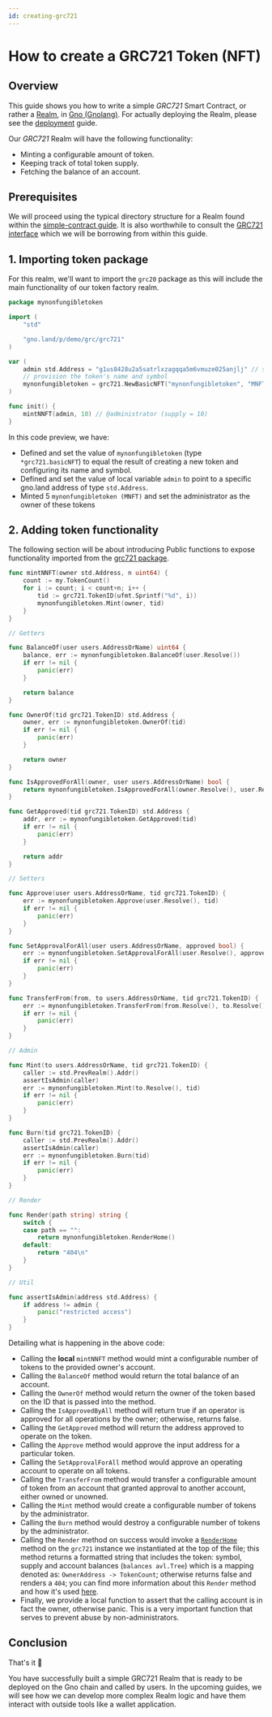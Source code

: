 ```yaml
---
id: creating-grc721
---
```


# How to create a GRC721 Token (NFT)

## Overview

This guide shows you how to write a simple _GRC721_ Smart Contract, or rather a [Realm](/docs/explanation/realms.md),
in [Gno (Gnolang)](/docs/explanation/gno-language.md). For actually deploying the Realm, please see
the [deployment](deploy.md) guide.

Our _GRC721_ Realm will have the following functionality:

- Minting a configurable amount of token.
- Keeping track of total token supply.
- Fetching the balance of an account.

## Prerequisites

We will proceed using the typical directory structure for a Realm found within
the [simple-contract guide](simple-contract.md). It is also worthwhile to consult
the [GRC721 interface](https://github.com/gnolang/gno/blob/master/examples/gno.land/p/demo/grc/grc721/igrc721.gno) which we will be borrowing from within
this guide.

## 1. Importing token package

For this realm, we'll want to import the `grc20` package as this will include the main functionality of our token
factory realm.

[embedmd]:# (../assets/how-to-guides/creating-grc721/mynonfungibletoken-1.gno go)
```go
package mynonfungibletoken

import (
	"std"

	"gno.land/p/demo/grc/grc721"
)

var (
	admin std.Address = "g1us8428u2a5satrlxzagqqa5m6vmuze025anjlj" // set admin account
	// provision the token's name and symbol
	mynonfungibletoken = grc721.NewBasicNFT("mynonfungibletoken", "MNFT")
)

func init() {
	mintNNFT(admin, 10) // @administrator (supply = 10)
}
```

In this code preview, we have:

- Defined and set the value of `mynonfungibletoken` (type `*grc721.basicNFT`) to equal the result of creating a new
  token and configuring its name and symbol.
- Defined and set the value of local variable `admin` to point to a specific gno.land address of type `std.Address`.
- Minted 5 `mynonfungibletoken (MNFT)` and set the administrator as the owner of these tokens

## 2. Adding token functionality

The following section will be about introducing Public functions to expose functionality imported from
the [grc721 package](https://github.com/gnolang/gno/tree/master/examples/gno.land/p/demo/grc/grc721).

[embedmd]:# (../assets/how-to-guides/creating-grc721/mynonfungibletoken-2.gno go)
```go
func mintNNFT(owner std.Address, n uint64) {
	count := my.TokenCount()
	for i := count; i < count+n; i++ {
		tid := grc721.TokenID(ufmt.Sprintf("%d", i))
		mynonfungibletoken.Mint(owner, tid)
	}
}

// Getters

func BalanceOf(user users.AddressOrName) uint64 {
	balance, err := mynonfungibletoken.BalanceOf(user.Resolve())
	if err != nil {
		panic(err)
	}

	return balance
}

func OwnerOf(tid grc721.TokenID) std.Address {
	owner, err := mynonfungibletoken.OwnerOf(tid)
	if err != nil {
		panic(err)
	}

	return owner
}

func IsApprovedForAll(owner, user users.AddressOrName) bool {
	return mynonfungibletoken.IsApprovedForAll(owner.Resolve(), user.Resolve())
}

func GetApproved(tid grc721.TokenID) std.Address {
	addr, err := mynonfungibletoken.GetApproved(tid)
	if err != nil {
		panic(err)
	}

	return addr
}

// Setters

func Approve(user users.AddressOrName, tid grc721.TokenID) {
	err := mynonfungibletoken.Approve(user.Resolve(), tid)
	if err != nil {
		panic(err)
	}
}

func SetApprovalForAll(user users.AddressOrName, approved bool) {
	err := mynonfungibletoken.SetApprovalForAll(user.Resolve(), approved)
	if err != nil {
		panic(err)
	}
}

func TransferFrom(from, to users.AddressOrName, tid grc721.TokenID) {
	err := mynonfungibletoken.TransferFrom(from.Resolve(), to.Resolve(), tid)
	if err != nil {
		panic(err)
	}
}

// Admin

func Mint(to users.AddressOrName, tid grc721.TokenID) {
	caller := std.PrevRealm().Addr()
	assertIsAdmin(caller)
	err := mynonfungibletoken.Mint(to.Resolve(), tid)
	if err != nil {
		panic(err)
	}
}

func Burn(tid grc721.TokenID) {
	caller := std.PrevRealm().Addr()
	assertIsAdmin(caller)
	err := mynonfungibletoken.Burn(tid)
	if err != nil {
		panic(err)
	}
}

// Render

func Render(path string) string {
	switch {
	case path == "":
		return mynonfungibletoken.RenderHome()
	default:
		return "404\n"
	}
}

// Util

func assertIsAdmin(address std.Address) {
	if address != admin {
		panic("restricted access")
	}
}
```

Detailing what is happening in the above code:

- Calling the **local** `mintNNFT` method would mint a configurable number of tokens to the provided owner's account.
- Calling the `BalanceOf` method would return the total balance of an account.
- Calling the `OwnerOf` method would return the owner of the token based on the ID that is passed into the method.
- Calling the `IsApprovedByAll` method will return true if an operator is approved for all operations by the owner;
  otherwise, returns false.
- Calling the `GetApproved` method will return the address approved to operate on the token.
- Calling the `Approve` method would approve the input address for a particular token.
- Calling the `SetApprovalForAll` method would approve an operating account to operate on all tokens.
- Calling the `TransferFrom` method would transfer a configurable amount of token from an account that granted approval
  to another account, either owned or unowned.
- Calling the `Mint` method would create a configurable number of tokens by the administrator.
- Calling the `Burn` method would destroy a configurable number of tokens by the administrator.
- Calling the `Render` method on success would invoke
  a [`RenderHome`](https://github.com/gnolang/gno/blob/master/examples/gno.land/p/demo/grc/grc721/basic_nft.gno#L353)
  method on the `grc721` instance we instantiated at the top of the file; this method returns a formatted string that
  includes the token: symbol, supply and account balances (`balances avl.Tree`) which is a mapping denoted
  as: `OwnerAddress -> TokenCount`; otherwise returns false and renders a `404`; you can find more information about
  this `Render` method and how it's used [here](/docs/explanation/realms.md).
- Finally, we provide a local function to assert that the calling account is in fact the owner, otherwise panic. This is
  a very important function that serves to prevent abuse by non-administrators.

## Conclusion

That's it 🎉

You have successfully built a simple GRC721 Realm that is ready to be deployed on the Gno chain and called by users.
In the upcoming guides, we will see how we can develop more complex Realm logic and have them interact with outside
tools like a wallet application.
